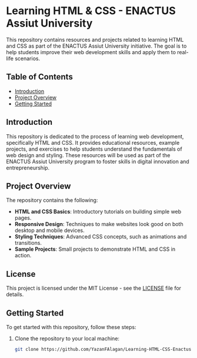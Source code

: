 # Learning HTML & CSS - ENACTUS Assiut University

This repository contains resources and projects related to learning HTML and CSS as part of the ENACTUS Assiut University initiative. The goal is to help students improve their web development skills and apply them to real-life scenarios.

## Table of Contents

- [Introduction](#introduction)
- [Project Overview](#project-overview)
- [Getting Started](#getting-started)

## Introduction

This repository is dedicated to the process of learning web development, specifically HTML and CSS. It provides educational resources, example projects, and exercises to help students understand the fundamentals of web design and styling. These resources will be used as part of the ENACTUS Assiut University program to foster skills in digital innovation and entrepreneurship.

## Project Overview

The repository contains the following:

- **HTML and CSS Basics**: Introductory tutorials on building simple web pages.
- **Responsive Design**: Techniques to make websites look good on both desktop and mobile devices.
- **Styling Techniques**: Advanced CSS concepts, such as animations and transitions.
- **Sample Projects**: Small projects to demonstrate HTML and CSS in action.

## License
This project is licensed under the MIT License - see the [LICENSE](LICENSE) file for details.

## Getting Started

To get started with this repository, follow these steps:

1. Clone the repository to your local machine:
   ```bash
   git clone https://github.com/YazanFAlagan/Learning-HTML-CSS-Enactus.git
